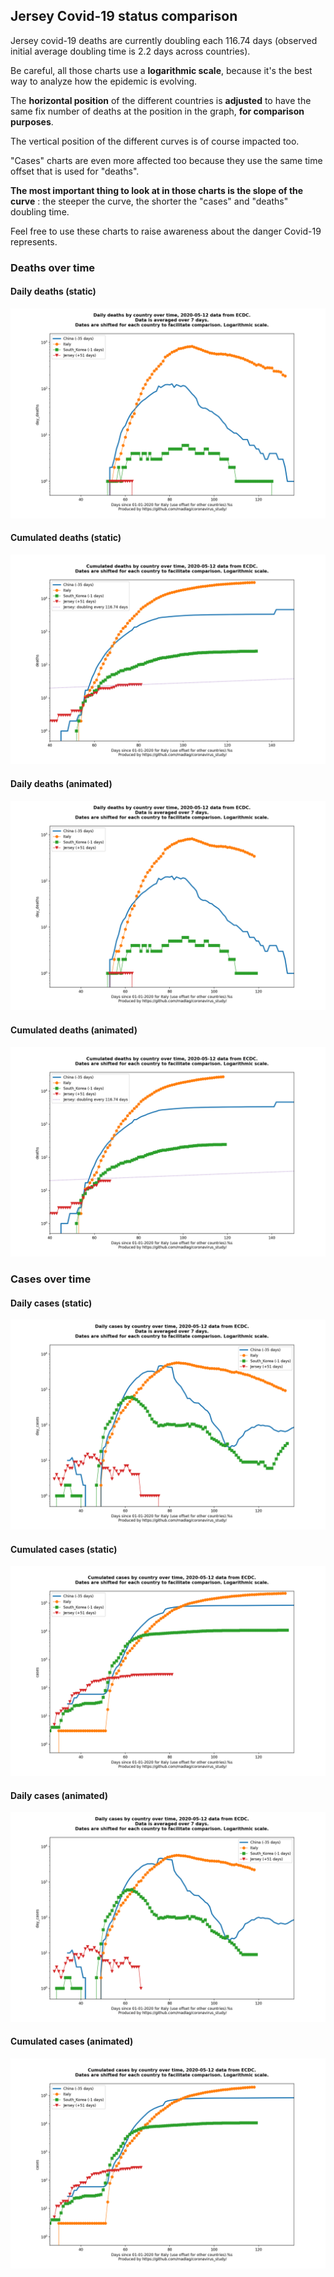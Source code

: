 ## Jersey Covid-19 status comparison 

Jersey covid-19 deaths are currently doubling each 116.74 days (observed initial average doubling time is 2.2 days across countries).



Be careful, all those charts use a **logarithmic scale**, because it's the best way to analyze how the epidemic is evolving.
 
The **horizontal position** of the different countries is **adjusted** to have the same fix number of deaths at the position in the graph, **for comparison purposes**.

The vertical position of the different curves is of course impacted too.

"Cases" charts are even more affected too because they use the same time offset that is used for "deaths".

**The most important thing to look at in those charts is the slope of the curve** : the steeper the curve, the shorter the "cases" and "deaths" doubling time.

Feel free to use these charts to raise awareness about the danger Covid-19 represents. 


 
### Deaths over time
 
#### Daily deaths (static)
![Jersey covid-19 daily deaths static chart](https://raw.githubusercontent.com/madlag/coronavirus_study/master/notebooks/graphs/2020-05-12/countries/Jersey/2020-05-12_Jersey_day_deaths.png "Jersey covid-19 day_deaths static chart")   
 
#### Cumulated deaths (static)
![Jersey covid-19 cumulated deaths static chart](https://raw.githubusercontent.com/madlag/coronavirus_study/master/notebooks/graphs/2020-05-12/countries/Jersey/2020-05-12_Jersey_deaths.png "Jersey covid-19 deaths static chart")   
 
#### Daily deaths (animated)
![Jersey covid-19 daily deaths animated chart](https://raw.githubusercontent.com/madlag/coronavirus_study/master/notebooks/graphs/2020-05-12/countries/Jersey/2020-05-12_Jersey_day_deaths.gif "Jersey covid-19 day_deaths animated chart")   
 
#### Cumulated deaths (animated)
![Jersey covid-19 cumulated deaths animated chart](https://raw.githubusercontent.com/madlag/coronavirus_study/master/notebooks/graphs/2020-05-12/countries/Jersey/2020-05-12_Jersey_deaths.gif "Jersey covid-19 deaths animated chart")   

 
### Cases over time
 
#### Daily cases (static)
![Jersey covid-19 daily cases static chart](https://raw.githubusercontent.com/madlag/coronavirus_study/master/notebooks/graphs/2020-05-12/countries/Jersey/2020-05-12_Jersey_day_cases.png "Jersey covid-19 day_cases static chart")   
 
#### Cumulated cases (static)
![Jersey covid-19 cumulated cases static chart](https://raw.githubusercontent.com/madlag/coronavirus_study/master/notebooks/graphs/2020-05-12/countries/Jersey/2020-05-12_Jersey_cases.png "Jersey covid-19 cases static chart")   
 
#### Daily cases (animated)
![Jersey covid-19 daily cases animated chart](https://raw.githubusercontent.com/madlag/coronavirus_study/master/notebooks/graphs/2020-05-12/countries/Jersey/2020-05-12_Jersey_day_cases.gif "Jersey covid-19 day_cases animated chart")   
 
#### Cumulated cases (animated)
![Jersey covid-19 cumulated cases animated chart](https://raw.githubusercontent.com/madlag/coronavirus_study/master/notebooks/graphs/2020-05-12/countries/Jersey/2020-05-12_Jersey_cases.gif "Jersey covid-19 cases animated chart")   

